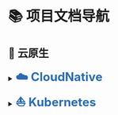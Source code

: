 # 📚 项目文档导航



## 🧬 云原生

<details>
<summary><a href="云原生/CloudNative-Kubernetes.md#cloudnative" style="font-size:24px; font-weight:700; text-decoration:none; color:#2b6cb0;">☁️ CloudNative</a></summary><br>
<ul>
  <li><a href="云原生/CloudNative-Kubernetes.md#什么是云原生-cloud-native" style="font-size:20px; font-weight:600; color:#2b6cb0;"> 什么是云原生（Cloud Native）?</a></li><br>
  <li><a href="云原生/CloudNative-Kubernetes.md#云原生的核心思想" style="font-size:20px; font-weight:600; color:#2b6cb0;"> 云原生的核心思想</a></li><br>
  <li><a href="云原生/CloudNative-Kubernetes.md#云原生的四大技术基石" style="font-size:20px; font-weight:600; color:#2b6cb0;"> 云原生的四大技术基石</a></li><br>
  <li><a href="云原生/CloudNative-Kubernetes.md#云原生的关键技术栈" style="font-size:20px; font-weight:600; color:#2b6cb0;"> 云原生的关键技术栈</a></li><br>
  <li><a href="云原生/CloudNative-Kubernetes.md#云原生的实际场景" style="font-size:20px; font-weight:600; color:#2b6cb0;"> 云原生的实际场景</a></li><br>
  <li><a href="云原生/CloudNative-Kubernetes.md#云原生的优势" style="font-size:20px; font-weight:600; color:#2b6cb0;"> 云原生的优势</a></li><br>
  <li><a href="云原生/CloudNative-Kubernetes.md#云原生官网" style="font-size:20px; font-weight:600; color:#2b6cb0;"> 云原生官网</a></li><br>
    </ul>
</details>

<details>
<summary><a href="云原生/CloudNative-Kubernetes.md#kubernetes" style="font-size:24px; font-weight:700; text-decoration:none; color:#2b6cb0;">⛵ Kubernetes</a></summary><br>
<ul>
  <li><a href="云原生/CloudNative-Kubernetes.md#kubernets逻辑架构" style="font-size:20px; font-weight:600; color:#2b6cb0;"> Kubernets逻辑架构</a></li><br>
  <li><a href="云原生/CloudNative-Kubernetes.md#kubernetes组件" style="font-size:20px; font-weight:600; color:#2b6cb0;"> Kubernetes组件</a></li><br>
  <li><a href="云原生/CloudNative-Kubernetes.md#kubernetes-版本" style="font-size:20px; font-weight:600; color:#2b6cb0;"> Kubernetes 版本</a></li><br>
  <li><a href="云原生/CloudNative-Kubernetes.md#kubernetes扩展接口" style="font-size:20px; font-weight:600; color:#2b6cb0;"> Kubernetes扩展接口</a></li><br>
  <li><a href="云原生/CloudNative-Kubernetes.md#kubernetes集群部署" style="font-size:20px; font-weight:600; color:#2b6cb0;"> Kubernetes集群部署</a>
      <ul><br>
          <li><a href="云原生/CloudNative-Kubernetes.md#基于Kubeadm和 Docker 部署 kubernetes 高可用集群" style="font-size:18px; font-weight:500; color:#2b6cb0;">基于Kubeadm和 Docker 部署 kubernetes 高可用集群</a></li><br>
          <li><a href="云原生/CloudNative-Kubernetes.md#基于Kubeadm和Containerd部署Kubernetes" style="font-size:18px; font-weight:500; color:#2b6cb0;">基于Kubeadm和Containerd部署Kubernetes</a></li><br>
          <li><a href="云原生/CloudNative-Kubernetes.md#二进制部署高可用k8s集群部署" style="font-size:18px; font-weight:500; color:#2b6cb0;">二进制部署高可用k8s集群部署v.1.30.x</a></li>
      </ul>
  </li><br>
  <li><a href="云原生/CloudNative-Kubernetes.md#集群节点伸缩管理" style="font-size:20px; font-weight:600; color:#2b6cb0;">集群节点伸缩管理</a>
      <ul><br>
          <li><a href="云原生/CloudNative-Kubernetes.md#添加Node节点" style="font-size:18px; font-weight:500; color:#2b6cb0;">添加Node节点</a></li><br>
          <li><a href="云原生/CloudNative-Kubernetes.md#添加master节点" style="font-size:18px; font-weight:500; color:#2b6cb0;">添加Master节点</a></li><br>
          <li><a href="云原生/CloudNative-Kubernetes.md#删除node节点" style="font-size:18px; font-weight:500; color:#2b6cb0;">删除node节点</a></li><br>
          <li><a href="云原生/CloudNative-Kubernetes.md#升级集群" style="font-size:18px; font-weight:500; color:#2b6cb0;">升级集群</a></li>
      </ul>
   </li><br>
  <li><a href="云原生/CloudNative-Kubernetes.md#Kubectl常用命令" style="font-size:20px; font-weight:600; color:#2b6cb0;">Kubectl常用命令</a></li><br>
</details>




